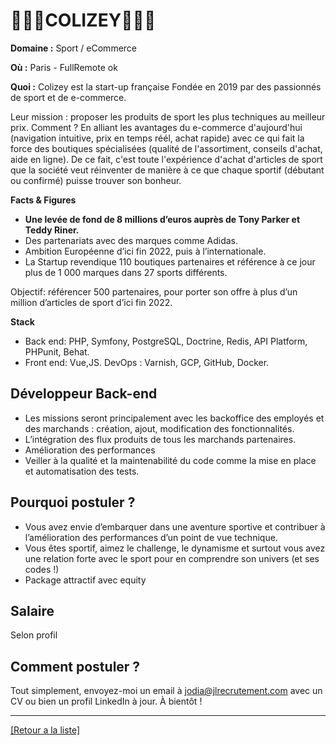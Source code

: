 # 🏃🏻‍♂️COLIZEY⛹🏻‍♂️

**Domaine :** Sport / eCommerce 

**Où :** Paris - FullRemote ok

**Quoi :** Colizey est la start-up française Fondée en 2019 par des passionnés de sport et de e-commerce. 

Leur mission : proposer les produits de sport les plus techniques au meilleur prix. 
Comment ? En alliant les avantages du e-commerce d'aujourd'hui (navigation intuitive, prix en temps réél, achat rapide) avec ce qui fait la force des boutiques spécialisées (qualité de l'assortiment, conseils d'achat, aide en ligne). 
De ce fait, c'est toute l'expérience d'achat d'articles de sport que la société veut réinventer de manière à ce que chaque sportif (débutant ou confirmé) puisse trouver son bonheur.

**Facts & Figures**

* **Une levée de fond de 8 millions d’euros auprès de Tony Parker et Teddy Riner.**
* Des partenariats avec des marques comme Adidas.  
* Ambition Européenne d’ici fin 2022, puis à l’internationale. 
* La Startup revendique 110 boutiques partenaires et référence à ce jour plus de 1 000 marques dans 27 sports différents. 

Objectif:  référencer 500 partenaires, pour porter son offre à plus d’un million d’articles de sport d’ici fin 2022.

**Stack**

* Back end: PHP, Symfony, PostgreSQL, Doctrine, Redis, API Platform, PHPunit, Behat. 
* Front end: Vue,JS. 
DevOps : Varnish, GCP, GitHub, Docker. 

## Développeur Back-end 

* Les missions seront principalement avec les backoffice des employés et des marchands : création, ajout, modification des fonctionnalités.
* L’intégration des flux produits de tous les marchands partenaires. 
* Amélioration des performances
* Veiller à la qualité et la maintenabilité du code comme la mise en place et automatisation des tests. 

## Pourquoi postuler ?

* Vous avez envie d’embarquer dans une aventure sportive et contribuer à l’amélioration des performances d’un point de vue technique.
* Vous êtes sportif, aimez le challenge, le dynamisme et surtout vous avez une relation forte avec le sport pour en comprendre son univers (et ses codes !)
* Package attractif avec equity

## Salaire 

Selon profil

## Comment postuler ?

Tout simplement, envoyez-moi un email à jodia@jlrecrutement.com avec un CV ou bien un profil LinkedIn à jour. À bientôt !


----
<a href="https://github.com/jlondiche/job-board-php/blob/master/README.md">[Retour a la liste]</a>

